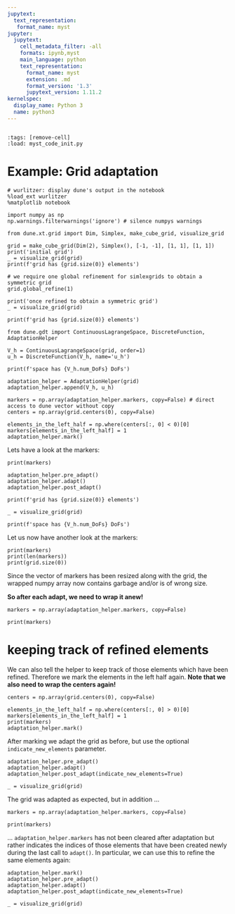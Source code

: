 ```yaml
---
jupytext:
  text_representation:
   format_name: myst
jupyter:
  jupytext:
    cell_metadata_filter: -all
    formats: ipynb,myst
    main_language: python
    text_representation:
      format_name: myst
      extension: .md
      format_version: '1.3'
      jupytext_version: 1.11.2
kernelspec:
  display_name: Python 3
  name: python3
---
```


```{try_on_binder}
```

```{code-cell}
:tags: [remove-cell]
:load: myst_code_init.py
```

# Example: Grid adaptation

```{code-cell}
# wurlitzer: display dune's output in the notebook
%load_ext wurlitzer
%matplotlib notebook

import numpy as np
np.warnings.filterwarnings('ignore') # silence numpys warnings
```

```{code-cell}
from dune.xt.grid import Dim, Simplex, make_cube_grid, visualize_grid

grid = make_cube_grid(Dim(2), Simplex(), [-1, -1], [1, 1], [1, 1])
print('initial grid')
_ = visualize_grid(grid)
print(f'grid has {grid.size(0)} elements')

# we require one global refinement for simlexgrids to obtain a symmetric grid
grid.global_refine(1)

print('once refined to obtain a symmetric grid')
_ = visualize_grid(grid)

print(f'grid has {grid.size(0)} elements')
```

```{code-cell}
from dune.gdt import ContinuousLagrangeSpace, DiscreteFunction, AdaptationHelper

V_h = ContinuousLagrangeSpace(grid, order=1)
u_h = DiscreteFunction(V_h, name='u_h')

print(f'space has {V_h.num_DoFs} DoFs')
```

```{code-cell}
adaptation_helper = AdaptationHelper(grid)
adaptation_helper.append(V_h, u_h)
```

```{code-cell}
markers = np.array(adaptation_helper.markers, copy=False) # direct access to dune vector without copy
centers = np.array(grid.centers(0), copy=False)

elements_in_the_left_half = np.where(centers[:, 0] < 0)[0]
markers[elements_in_the_left_half] = 1
adaptation_helper.mark()
```

Lets have a look at the markers:

```{code-cell}
print(markers)
```

```{code-cell}
adaptation_helper.pre_adapt()
adaptation_helper.adapt()
adaptation_helper.post_adapt()
```

```{code-cell}
print(f'grid has {grid.size(0)} elements')

_ = visualize_grid(grid)

print(f'space has {V_h.num_DoFs} DoFs')
```

Let us now have another look at the markers:

```{code-cell}
print(markers)
print(len(markers))
print(grid.size(0))
```

Since the vector of markers has been resized along with the grid, the wrapped numpy array now contains garbage and/or is of wrong size.

**So after each adapt, we need to wrap it anew!**

```{code-cell}
markers = np.array(adaptation_helper.markers, copy=False)

print(markers)
```

# keeping track of refined elements

We can also tell the helper to keep track of those elements which have been refined. Therefore we mark the elements in the left half again. **Note that we also need to wrap the centers again!**

```{code-cell}
centers = np.array(grid.centers(0), copy=False)

elements_in_the_left_half = np.where(centers[:, 0] > 0)[0]
markers[elements_in_the_left_half] = 1
print(markers)
adaptation_helper.mark()
```

After marking we adapt the grid as before, but use the optional `indicate_new_elements` parameter.

```{code-cell}
adaptation_helper.pre_adapt()
adaptation_helper.adapt()
adaptation_helper.post_adapt(indicate_new_elements=True)
```

```{code-cell}
_ = visualize_grid(grid)
```

The grid was adapted as expected, but in addition ...

```{code-cell}
markers = np.array(adaptation_helper.markers, copy=False)

print(markers)
```

... `adaptation_helper.markers` has not been cleared after adaptation but rather indicates the indices of those elements that have been created newly during the last call to `adapt()`.
In particular, we can use this to refine the same elements again:

```{code-cell}
adaptation_helper.mark()
adaptation_helper.pre_adapt()
adaptation_helper.adapt()
adaptation_helper.post_adapt(indicate_new_elements=True)
```

```{code-cell}
_ = visualize_grid(grid)
```
